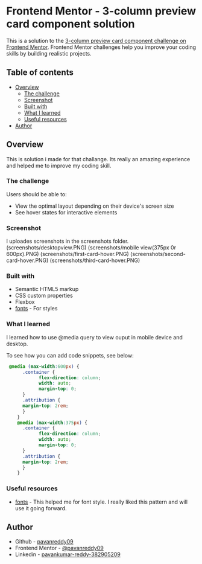 # Frontend Mentor - 3-column preview card component solution

This is a solution to the [3-column preview card component challenge on Frontend Mentor](https://www.frontendmentor.io/challenges/3column-preview-card-component-pH92eAR2-). Frontend Mentor challenges help you improve your coding skills by building realistic projects. 

## Table of contents

- [Overview](#overview)
  - [The challenge](#the-challenge)
  - [Screenshot](#screenshot)
  - [Built with](#built-with)
  - [What I learned](#what-i-learned)
  - [Useful resources](#useful-resources)
- [Author](#author)

## Overview
   This is solution i made for that challange.
   Its really an amazing experience and helped me to improve my coding skill.
### The challenge

Users should be able to:

- View the optimal layout depending on their device's screen size
- See hover states for interactive elements

### Screenshot

I uploades screenshots in the screenshots folder.
(screenshots/desktopview.PNG)
(screenshots/mobile view(375px 0r 600px).PNG)
(screenshots/first-card-hover.PNG)
(screenshots/second-card-hover.PNG)
(screenshots/third-card-hover.PNG)

### Built with

- Semantic HTML5 markup
- CSS custom properties
- Flexbox
- [fonts](https://fonts.google.com/) - For styles

### What I learned

I learned how to use @media query to view ouput in mobile device and desktop.

To see how you can add code snippets, see below:

```css
 @media (max-width:600px) {
      .container {
            flex-direction: column;
            width: auto;
            margin-top: 0;
      }
      .attribution { 
      margin-top: 2rem;
      }
    }
    @media (max-width:375px) {
      .container {
            flex-direction: column;
            width: auto;
            margin-top: 0;
      }
      .attribution { 
      margin-top: 2rem;
      }
    }
```

### Useful resources

- [fonts](https://fonts.google.com) - This helped me for font style. I really liked this pattern and will use it going forward.


## Author

- Github - [pavanreddy09](https://github.com/pavanreddy09)
- Frontend Mentor - [@pavanreddy09](https://www.frontendmentor.io/profile/pavanreddy09)
- Linkedin - [pavankumar-reddy-382905209](https://www.linkedin.com/in/pavankumar-reddy-382905209/)

